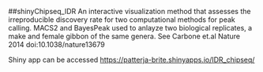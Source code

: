 ##shinyChipseq_IDR
An interactive visualization method that assesses the irreproducible discovery rate for two computational methods for peak calling. MACS2 and BayesPeak used to anlayze two biological replicates, a make and female gibbon of the same genera. See Carbone et.al Nature 2014 doi:10.1038/nature13679

Shiny app can be accessed
https://patterja-brite.shinyapps.io/IDR_chipseq/

